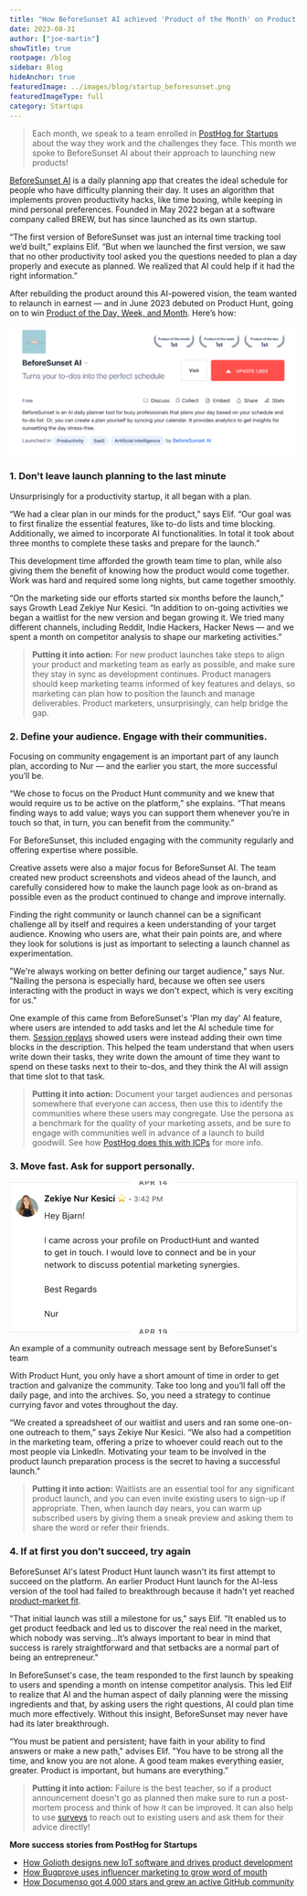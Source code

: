 ```yaml
---
title: "How BeforeSunset AI achieved 'Product of the Month' on Product Hunt"
date: 2023-08-31
author: ["joe-martin"]
showTitle: true
rootpage: /blog
sidebar: Blog
hideAnchor: true
featuredImage: ../images/blog/startup_beforesunset.png
featuredImageType: full
category: Startups
---
```


> Each month, we speak to a team enrolled in [PostHog for Startups](/startups) about the way they work and the challenges they face. This month we spoke to BeforeSunset AI about their approach to launching new products!

[BeforeSunset AI](https://www.beforesunset.ai/) is a daily planning app that creates the ideal schedule for people who have difficulty planning their day. It uses an algorithm that implements proven productivity hacks, like time boxing,  while keeping in mind personal preferences. Founded in May 2022 began at a software company called BREW, but has since launched as its own startup.

“The first version of BeforeSunset was just an internal time tracking tool we’d built,” explains Elif. “But when we launched the first version, we saw that no other productivity tool asked you the questions needed to plan a day properly and execute as planned. We realized that AI could help if it had the right information.”

After rebuilding the product around this AI-powered vision, the team wanted to relaunch in earnest — and in June 2023 debuted on Product Hunt, going on to win [Product of the Day, Week, and Month](https://www.producthunt.com/products/beforesunset). Here’s how:

![BeforeSunset AI Launch on Product Hunt](../images/blog/before-sunset-ai.png)

### 1. Don't leave launch planning to the last minute

Unsurprisingly for a productivity startup, it all began with a plan.

“We had a clear plan in our minds for the product,” says Elif. “Our goal was to first finalize the essential features, like to-do lists and time blocking. Additionally, we aimed to incorporate AI functionalities. In total it took about three months to complete these tasks and prepare for the launch.”

This development time afforded the growth team time to plan, while also giving them the benefit of knowing how the product would come together. Work was hard and required some long nights, but came together smoothly. 

“On the marketing side our efforts started six months before the launch,” says Growth Lead Zekiye Nur Kesici. “In addition to on-going activities we began a waitlist for the new version and began growing it. We tried many different channels, including Reddit, Indie Hackers, Hacker News — and we spent a month on competitor analysis to shape our marketing activities.”

> **Putting it into action:** For new product launches take steps to align your product and marketing team as early as possible, and make sure they stay in sync as development continues. Product managers should keep marketing teams informed of key features and delays, so marketing can plan how to position the launch and manage deliverables. Product marketers, unsurprisingly, can help bridge the gap. 

### 2. Define your audience. Engage with their communities.

Focusing on community engagement is an important part of any launch plan, according to Nur — and the earlier you start, the more successful you’ll be. 

“We chose to focus on the Product Hunt community and we knew that would require us to be active on the platform,” she explains. “That means finding ways to add value; ways you can support them whenever you’re in touch so that, in turn, you can benefit from the community.”

For BeforeSunset, this included engaging with the community regularly and offering expertise where possible. 

Creative assets were also a major focus for BeforeSunset AI. The team created new product screenshots and videos ahead of the launch, and carefully considered how to make the launch page look as on-brand as possible even as the product continued to change and improve internally.

Finding the right community or launch channel can be a significant challenge all by itself and requires a keen understanding of your target audience. Knowing who users are, what their pain points are, and where they look for solutions is just as important to selecting a launch channel as experimentation.

"We're always working on better defining our target audience," says Nur. "Nailing the persona is especially hard, because we often see users interacting with the product in ways we don't expect, which is very exciting for us."

One example of this came from BeforeSunset's 'Plan my day' AI feature, where users are intended to add tasks and let the AI schedule time for them. [Session replays](/session-replay) showed users were instead adding their own time blocks in the description. This helped the team understand that when users write down their tasks, they write down the amount of time they want to spend on these tasks next to their to-dos, and they think the AI will assign that time slot to that task.

> **Putting it into action:** Document your target audiences and personas somewhere that everyone can access, then use this to identify the communities where these users may congregate. Use the persona as a benchmark for the quality of your marketing assets, and be sure to engage with communities well in advance of a launch to build goodwill. See how [PostHog does this with ICPs](/blog/creating-ideal-customer-profile) for more info. 

### 3. Move fast. Ask for support personally.

![BeforeSunset AI outreach](../images/blog/before-sunset-outreach.png)
<Caption>An example of a community outreach message sent by BeforeSunset's team</Caption>

With Product Hunt, you only have a short amount of time in order to get traction and galvanize the community. Take too long and you’ll fall off the daily page, and into the archives. So, you need a strategy to continue currying favor and votes throughout the day.

“We created a spreadsheet of our waitlist and users and ran some one-on-one outreach to them,” says Zekiye Nur Kesici. “We also had a competition in the marketing team, offering a prize to whoever could reach out to the most people via LinkedIn. Motivating your team to be involved in the product launch preparation process is the secret to having a successful launch.”

> **Putting it into action:** Waitlists are an essential tool for any significant product launch, and you can even invite existing users to sign-up if appropriate. Then, when launch day nears, you can warm up subscribed users by giving them a sneak preview and asking them to share the word or refer their friends. 

### 4. If at first you don’t succeed, try again

BeforeSunset AI's latest Product Hunt launch wasn't its first attempt to succeed on the platform. An earlier Product Hunt launch for the AI-less version of the tool had failed to breakthrough because it hadn't yet reached [product-market fit](/blog/product-market-fit-game).

"That initial launch was still a milestone for us," says Elif. "It enabled us to get product feedback and led us to discover the real need in the market, which nobody was serving...It’s always important to bear in mind that success is rarely straightforward and that setbacks are a normal part of being an entrepreneur."

In BeforeSunset's case, the team responded to the first launch by speaking to users and spending a month on intense competitor analysis. This led Elif to realize that AI and the human aspect of daily planning were the missing ingredients and that, by asking users the right questions, AI could plan time much more effectively. Without this insight, BeforeSunset may never have had its later breakthrough. 

“You must be patient and persistent; have faith in your ability to find answers or make a new path," advises Elif. "You have to be strong all the time, and know you are not alone. A good team makes everything easier, greater. Product is important, but humans are everything.”

> **Putting it into action:** Failure is the best teacher, so if a product announcement doesn't go as planned then make sure to run a post-mortem process and think of how it can be improved. It can also help to use [surveys](/docs/surveys/manuals) to reach out to existing users and ask them for their advice directly!

**More success stories from PostHog for Startups**
- [How Golioth designs new IoT software and drives product development](/spotlight/startup-golioth)
- [How Bugprove uses influencer marketing to grow word of mouth](/spotlight/startup-bugprove)
- [How Documenso got 4,000 stars and grew an active GitHub community](/spotlight/startup-documenso)
